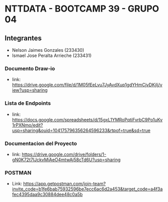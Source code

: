 # NTTDATA - BOOTCAMP 39 - GRUPO 04
## Integrantes

- Nelson Jaimes Gonzales (233430)
- Ismael Jose Peralta Arrieche (233431)

### Documento Draw-io
- link: https://drive.google.com/file/d/1M05fEeLvu7JyAvdXup1gdYHmCjvDKjIj/view?usp=sharing

### Lista de Endpoints
- link: https://docs.google.com/spreadsheets/d/15gxL1YMRoPqtiFvrbC9Po1uKv1rPXNmo/edit?usp=sharing&ouid=104175796356264596233&rtpof=true&sd=true

### Documentacion del Proyecto
- link: https://drive.google.com/drive/folders/1-gN0K72t7IJckvMiAeO4mtwAj58cTd6U?usp=sharing

### POSTMAN
- Link: https://app.getpostman.com/join-team?invite_code=b1fe6bab75932596be7ecc6ac6d2a453&target_code=a4f3afec4395daa9c30884dee48c0a5b
